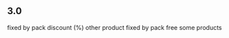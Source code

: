 3.0
------------------------------------------
fixed by pack discount (%) other product
fixed by pack free some products
